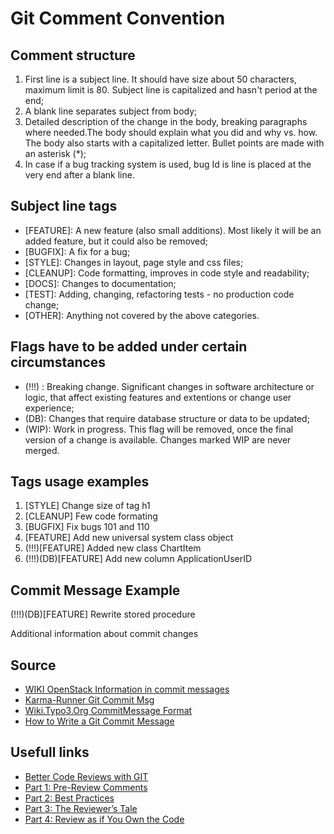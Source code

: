 # Git Comment Convention


## Comment structure
1.	First line is a subject line. It should have size about 50 characters, maximum limit is 80. Subject line is capitalized and hasn't period at the end;
2.	A blank line separates subject from body;
3.	Detailed description of the change in the body, breaking paragraphs where needed.The body should explain what  you did and why vs. how. The body also starts with a capitalized letter. Bullet points are made with an asterisk (*);
4.	In case if a bug tracking system is used, bug Id is line is placed at the very end after a blank line.


## Subject line tags
- [FEATURE]: A new feature (also small additions). Most likely it will be an added feature, but it could also be removed;
- [BUGFIX]: A fix for a bug;
- [STYLE]: Changes in layout, page style and css files;
- [CLEANUP]: Code formatting, improves in code style and readability;
- [DOCS]: Changes to documentation;
- [TEST]: Adding, changing, refactoring tests - no production code change;
- [OTHER]: Anything not covered by the above categories.


## Flags have to be added under certain circumstances
- (!!!) : Breaking change. Significant changes in software architecture or logic, that affect existing features and extentions or change user experience;
- (DB): Changes that require database structure or data to be updated;
- (WIP): Work in progress. This flag will be removed, once the final version of a change is available. Changes marked WIP are never merged.


## Tags usage examples
1. [STYLE] Change size of tag h1
2. [CLEANUP] Few code formating
3. [BUGFIX] Fix bugs 101 and 110
4. [FEATURE] Add new universal system class object
5. (!!!)[FEATURE] Added new class ChartItem
6. (!!!)(DB)[FEATURE] Add new column ApplicationUserID


## Commit Message Example
(!!!)(DB)[FEATURE] Rewrite stored procedure

Additional information about commit changes


## Source
- [WIKI OpenStack Information in commit messages](https://wiki.openstack.org/wiki/GitCommitMessages#Information_in_commit_messages)
- [Karma-Runner Git Commit Msg](http://karma-runner.github.io/0.8/dev/git-commit-msg.html)
- [Wiki.Typo3.Org CommitMessage Format](http://wiki.typo3.org/CommitMessage_Format_(Git))
- [How to Write a Git Commit Message ](https://webcache.googleusercontent.com/search?q=cache:PM7POmjONvgJ:https://chris.beams.io/posts/git-commit/+&cd=1&hl=sl&ct=clnk&gl=si&client=firefox-b-d)


## Usefull links
 - [Better Code Reviews with GIT](https://www.red-gate.com/simple-talk/dotnet/software-delivery/better-code-reviews-with-git/)
 - [Part 1: Pre-Review Comments](https://www.red-gate.com/simple-talk/dotnet/.net-framework/the-zen-of-code-reviews-pre-review-comments/)
 - [Part 2: Best Practices](https://www.red-gate.com/simple-talk/dotnet/.net-framework/the-zen-of-code-reviews-best-practices/)
 - [Part 3: The Reviewer’s Tale](https://www.red-gate.com/simple-talk/dotnet/.net-framework/the-zen-of-code-reviews-the-reviewer's-tale/)
 - [Part 4: Review as if You Own the Code](https://www.red-gate.com/simple-talk/dotnet/.net-framework/the-zen-of-code-reviews-review-as-if-you-own-the-code/)
